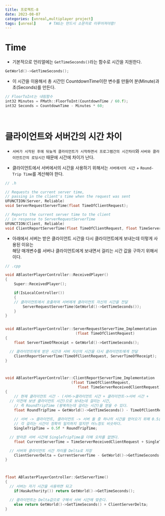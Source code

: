 ```yaml
---
title: 프로젝트-8
date: 2023-08-07
categories: [unreal,multiplayer project]
tags: [unreal]		# TAG는 반드시 소문자로 이루어져야함!
---
```


**Time**
========

* 기본적으로 언리얼에는 `GetTimeSeconds()`라는 함수로 시간을 지원한다.

```c++
GetWorld()->GetTimeSeconds();
```

* 이 시간을 이용해서 총 시간인 CountdownTime이란 변수를 만들어 분(Minute)과 초(Seconds)를 만든다.

```c++
// FloorToInt는 내림함수
int32 Minutes = FMath::FloorToInt(CountdownTime / 60.f);
int32 Seconds = CountdownTime - Minutes * 60;
```

<br>

**클라이언트와 서버간의 시간 차이**
==========

* `서버가 시작된 후에 뒤늦게 클라이언트가 시작하면서 프로그램간의 시간차이`와 `서버와 클라이언트간의 로딩시간` 때문에 시간에 차이가 난다.

* 클라이언트에서 서버에서의 시간을 사용하기 위해서는 `서버에서의 시간` + `Round-Trip Time`를 계산해야 한다.


```c++
// .h

// Requests the current server time, 
// passing in the client's time when the request was sent
UFUNCTION(Server, Reliable)
void ServerRequestServerTime(float TimeOfClientRequest);

// Reports the current server time to the client
// in response to ServerRequestServerTime
UFUNCTION(Client, Reliable)
void ClientReportServerTime(float TimeOfClientRequest, float TimeServerReceivedClientRequest);
```

* 아래에서 서버는 받은 클라이언트 시간을 다시 클라이언트에게 보내는데 이렇게 사용된 이유는 <br>
  해당 매개변수를 서버나 클라이언트에게 보내면서 걸리는 시간 값을 구하기 위해서이다.


```c++
// .cpp

void ABlasterPlayerController::ReceivedPlayer()
{
	Super::ReceivedPlayer();

	if(IsLocalController())
	{
    // 클라이언트에서 호출하여 서버에게 클라이언트 자신의 시간을 전달
		ServerRequestServerTime(GetWorld()->GetTimeSeconds());
	}
}


void ABlasterPlayerController::ServerRequestServerTime_Implementation
                                (float TimeOfClientRequest)
{
	float ServerTimeOfReceipt = GetWorld()->GetTimeSeconds();

  // 클라이언트에게 받은 시간과 서버 자신의 시간을 다시 클라이언트에게 전달
	ClientReportServerTime(TimeOfClientRequest, ServerTimeOfReceipt);
}



void ABlasterPlayerController::ClientReportServerTime_Implementation
                              (float TimeOfClientRequest,
	                             float TimeServerReceivedClientRequest)
{
	// 현재 클라이언트 시간 - (서버->클라이언트 시간 + 클라이언트->서버 시간 + 
  // 이전에 보낸 클라이언트 시간)으로 보내는데 걸리는 시간,
	// 즉 RoundTripTime (왕복하는데 걸리는 시간)을 얻을 수 있다.
	float RoundTripTime = GetWorld()->GetTimeSeconds() - TimeOfClientRequest;
	
	// 서버 -> 클라이언트, 클라이언트 -> 서버 둘 중 하나의 시간을 얻어오기 위해 0.5를 곱함
	// 각 걸리는 시간이 정확히 일치하지 않지만 어느정도 비슷하다.
	SingleTripTime = 0.5f * RoundTripTime;

  // 받아온 서버 시간에 SingleTripTime을 더해 오차를 없앤다.
	float CurrentServerTime = TimeServerReceivedClientRequest + SingleTripTime;

  // 서버와 클라이언트 시간 차이를 Delta로 저장
	ClientServerDelta = CurrentServerTime - GetWorld()->GetTimeSeconds();
}



float ABlasterPlayerController::GetServerTime()
{
  // 서버는 자기 시간을 사용하면 되고
	if(HasAuthority()) return GetWorld()->GetTimeSeconds(); 

  // 클라이언트는 Delta값으로 구해서 서버 시간에 맞춘다.
	else return GetWorld()->GetTimeSeconds() + ClientServerDelta;
}
```